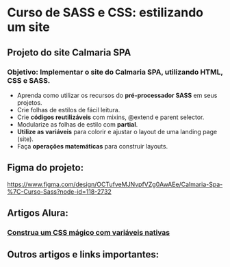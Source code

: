 # Curso de SASS e CSS: estilizando um site
## Projeto do site Calmaria SPA
### Objetivo: Implementar o site do Calmaria SPA, utilizando HTML, CSS e SASS.

* Aprenda como utilizar os recursos do __pré-processador SASS__ em seus projetos.
* Crie folhas de estilos de fácil leitura.
* Crie __códigos reutilizáveis__ com mixins, @extend e parent selector.
* Modularize as folhas de estilo com __partial__.
* __Utilize as variáveis__ para colorir e ajustar o layout de uma landing page (site).
* Faça __operações matemáticas__ para construir layouts.

## Figma do projeto:
https://www.figma.com/design/OCTufveMJNvpfVZg0AwAEe/Calmaria-Spa-%7C-Curso-Sass?node-id=118-2732

## Artigos Alura:
### [Construa um CSS mágico com variáveis nativas](https://www.alura.com.br/artigos/construa-css-magico-variaveis-nativas)

## Outros artigos e links importantes: